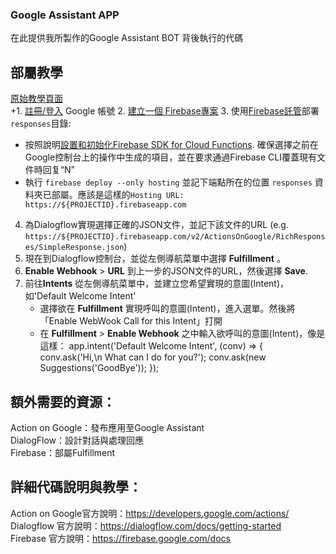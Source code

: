 ### Google Assistant APP  

在此提供我所製作的Google Assistant BOT 背後執行的代碼  

部屬教學  
----
[原始教學頁面](https://github.com/dialogflow/fulfillment-webhook-json#setup-instructions)  
+1. [註冊/登入](https://accounts.google.com/SignUp?hl=en) Google 帳號
2. [建立一個 Firebase專案](https://console.firebase.google.com/)
3. 使用[Firebase託管](https://firebase.google.com/docs/hosting/)部署`responses`目錄:
   + 按照說明[設置和初始化Firebase SDK for Cloud Functions](https://firebase.google.com/docs/functions/get-started#set_up_and_initialize_functions_sdk).   確保選擇之前在Google控制台上的操作中生成的項目，並在要求通過Firebase CLI覆蓋現有文件時回复“N”
   + 執行 `firebase deploy --only hosting` 並記下端點所在的位置 `responses` 資料夾已部屬。應該是這樣的`Hosting URL: https://${PROJECTID}.firebaseapp.com`
4. 為Dialogflow實現選擇正確的JSON文件，並記下該文件的URL (e.g. `https://${PROJECTID}.firebaseapp.com/v2/ActionsOnGoogle/RichResponses/SimpleResponse.json`)
5. 現在到Dialogflow控制台，並從左側導航菜單中選擇 **Fulfillment** 。
6. **Enable Webhook** > **URL** 到上一步的JSON文件的URL，然後選擇 **Save**.
7. 前往**Intents** 從左側導航菜單中，並建立您希望實現的意圖(Intent)，如'Default Welcome Intent'
    + 選擇欲在 **Fulfillment** 實現呼叫的意圖(Intent)，進入選單。然後將「Enable WebWook Call for this Intent」打開
    + 在 **Fulfillment** > **Enable Webhook** 之中輸入欲呼叫的意圖(Intent)，像是這樣：
         app.intent('Default Welcome Intent', (conv) => { 
         conv.ask('Hi,\n What can I do for you?');
         conv.ask(new Suggestions('GoodBye'));
          });  
    
額外需要的資源：
-------
Action on Google：發布應用至Google Assistant  
DialogFlow：設計對話與處理回應  
Firebase：部屬Fulfillment  

詳細代碼說明與教學：  
-------
Action on Google官方說明：https://developers.google.com/actions/  
Dialogflow 官方說明：https://dialogflow.com/docs/getting-started  
Firebase 官方說明：https://firebase.google.com/docs  



